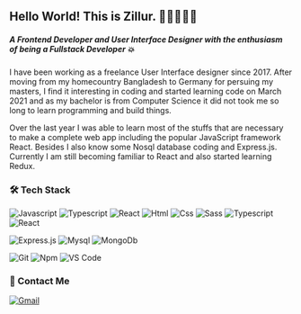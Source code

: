 ## Hello World! This is Zillur. :star2::star2::star2::star2::star2:
##### A Frontend Developer and User Interface Designer with the enthusiasm of being a Fullstack Developer :boom:

I have been working as a freelance User Interface designer since 2017. After moving from my homecountry Bangladesh to Germany for persuing my masters, I find it interesting in coding and started learning code on March 2021 and as my bachelor is from Computer Science it did not took me  so long to learn programming and build things.


Over the last year I was able to learn most of the stuffs that are necessary to make a complete web app including the popular JavaScript framework React. Besides I also know some Nosql database coding and Express.js. Currently I am still becoming familiar to React and also started learning Redux.


### 🛠 Tech Stack

![Javascript](http://img.shields.io/badge/-Javascript-fcd400?style=flat-square&logo=javascript&logoColor=black)
![Typescript](http://img.shields.io/badge/-Typescript-3178c6?style=flat-square&logo=typescript&logoColor=white)
![React](http://img.shields.io/badge/-React-61DAFB?style=flat-square&logo=react&logoColor=white)
![Html](http://img.shields.io/badge/-Html-e24c27?style=flat-square&logo=html5&logoColor=white)
![Css](http://img.shields.io/badge/-Css-2a65f1?style=flat-square&logo=css3&logoColor=white)
![Sass](http://img.shields.io/badge/-Sass-cc6699?style=flat-square&logo=sass&logoColor=white)
![Typescript](http://img.shields.io/badge/-Typescript-3178c6?style=flat-square&logo=typescript&logoColor=white)
![React](http://img.shields.io/badge/-React-61DAFB?style=flat-square&logo=react&logoColor=white)

![Express.js](http://img.shields.io/badge/-Express-white?style=flat-square&logo=express)
![Mysql](http://img.shields.io/badge/-Mysql-white?style=flat-square&logo=mysql)
![MongoDb](http://img.shields.io/badge/-MongoDb-white?style=flat-square&logo=mongodb)

![Git](http://img.shields.io/badge/-Git-white?style=flat-square&logo=git)
![Npm](http://img.shields.io/badge/-Npm-white?style=flat-square&logo=npm&logoColor=white)
![VS Code](http://img.shields.io/badge/-VS%20Code-black?style=flat-square&logo=visualstudiocode&logoColor=3aa7f2)

### 💬 Contact Me
[![Gmail](https://img.shields.io/badge/-zillurdeu@gmail.com-c14438?style=for-the-badge&logo=Gmail&logoColor=white)](mailto:zillurdeu@gmail.com)

<!--
**zillur-rgb/zillur-rgb** is a ✨ _special_ ✨ repository because its `README.md` (this file) appears on your GitHub profile.

Here are some ideas to get you started:

- 🔭 I’m currently working on ...
- 🌱 I’m currently learning ...
- 👯 I’m looking to collaborate on ...
- 🤔 I’m looking for help with ...
- 💬 Ask me about ...
- 📫 How to reach me: ...
- 😄 Pronouns: ...
- ⚡ Fun fact: ...
-->
